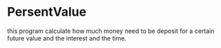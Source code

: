 # PersentValue
this program calculate how much money need to be deposit for a certain future value and the interest and the time. 
